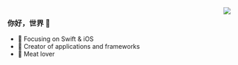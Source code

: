 <img align="right" src="https://github-readme-stats.vercel.app/api?username=Mephsito23&show_icons=true&icon_color=CE1D2D&text_color=718096&bg_color=00000000&hide_title=true&hide_border=true" />

### 你好，世界 👋

- :orange_book: Focusing on Swift & iOS
- :hammer: Creator of applications and frameworks
- :meat_on_bone: Meat lover
